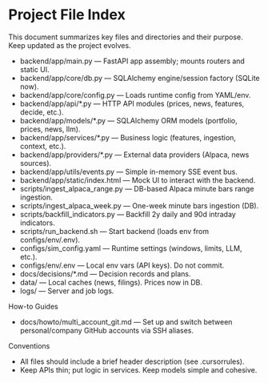# Project File Index

This document summarizes key files and directories and their purpose. Keep updated as the project evolves.

- backend/app/main.py — FastAPI app assembly; mounts routers and static UI.
- backend/app/core/db.py — SQLAlchemy engine/session factory (SQLite now).
- backend/app/core/config.py — Loads runtime config from YAML/env.
- backend/app/api/*.py — HTTP API modules (prices, news, features, decide, etc.).
- backend/app/models/*.py — SQLAlchemy ORM models (portfolio, prices, news, llm).
- backend/app/services/*.py — Business logic (features, ingestion, context, etc.).
- backend/app/providers/*.py — External data providers (Alpaca, news sources).
- backend/app/utils/events.py — Simple in-memory SSE event bus.
- backend/app/static/index.html — Mock UI to interact with the backend.
- scripts/ingest_alpaca_range.py — DB-based Alpaca minute bars range ingestion.
- scripts/ingest_alpaca_week.py — One-week minute bars ingestion (DB).
- scripts/backfill_indicators.py — Backfill 2y daily and 90d intraday indicators.
- scripts/run_backend.sh — Start backend (loads env from configs/env/.env).
- configs/sim_config.yaml — Runtime settings (windows, limits, LLM, etc.).
- configs/env/.env — Local env vars (API keys). Do not commit.
- docs/decisions/*.md — Decision records and plans.
- data/ — Local caches (news, filings). Prices now in DB.
- logs/ — Server and job logs.

How-to Guides
- docs/howto/multi_account_git.md — Set up and switch between personal/company GitHub accounts via SSH aliases.

Conventions
- All files should include a brief header description (see .cursorrules).
- Keep APIs thin; put logic in services. Keep models simple and cohesive.
